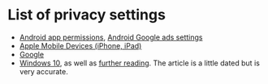 # List of privacy settings
- [Android app permissions](https://www.howtogeek.com/230683/how-to-manage-app-permissions-on-android-6.0/), [Android Google ads settings](https://www.techrepublic.com/article/pro-tip-how-to-opt-out-of-interest-based-ads-on-your-android-phone/)
- [Apple Mobile Devices (iPhone, iPad)](https://www.imore.com/how-manage-privacy-settings-iphone-and-ipad)
- [Google](https://myaccount.google.com/privacycheckup/)
- [Windows 10](https://support.microsoft.com/en-us/help/4027945/windows-change-privacy-settings-in-windows-10), as well as [further reading](https://lifehacker.com/what-windows-10s-privacy-nightmare-settings-actually-1722267229). The article is a little dated but is very accurate.